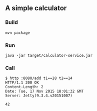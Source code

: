 ## A simple calculator

### Build
`mvn package`

### Run
`java -jar target/calculator-service.jar`

### Call
```
$ http :8080/add t1==28 t2==14
HTTP/1.1 200 OK
Content-Length: 2
Date: Tue, 17 Nov 2015 18:01:32 GMT
Server: Jetty(9.3.4.v20151007)

42
```
